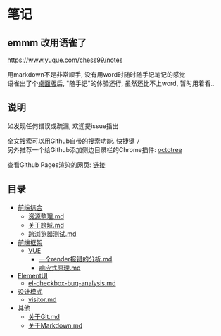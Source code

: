 # 笔记

## emmm 改用语雀了

<https://www.yuque.com/chess99/notes>  

用markdown不是非常顺手, 没有用word时随时随手记笔记的感觉  
语雀出了个[桌面版](https://www.yuque.com/yuque/yuque-desktop)后, "随手记"的体验还行, 虽然还比不上word, 暂时用着看..


## 说明

如发现任何错误或疏漏, 欢迎提issue指出  

全文搜索可以用Github自带的搜索功能. 快捷键 `/`  
另外推荐一个给Github添加侧边目录栏的Chrome插件: [octotree](https://chrome.google.com/webstore/detail/octotree/bkhaagjahfmjljalopjnoealnfndnagc)  

查看Github Pages渲染的网页: [链接](https://chess99.github.io/notes/)  

## 目录

- [前端综合](./001-%E5%89%8D%E7%AB%AF%E7%BB%BC%E5%90%88/README)  
    - [资源整理.md](./001-%E5%89%8D%E7%AB%AF%E7%BB%BC%E5%90%88/000-%E8%B5%84%E6%BA%90%E6%95%B4%E7%90%86)  
    - [关于跨域.md](./001-%E5%89%8D%E7%AB%AF%E7%BB%BC%E5%90%88/%E5%85%B3%E4%BA%8E%E8%B7%A8%E5%9F%9F)  
    - [跨浏览器测试.md](./001-%E5%89%8D%E7%AB%AF%E7%BB%BC%E5%90%88/%E8%B7%A8%E6%B5%8F%E8%A7%88%E5%99%A8%E6%B5%8B%E8%AF%95)  
- [前端框架](./100-%E5%89%8D%E7%AB%AF%E6%A1%86%E6%9E%B6/README)  
    - [VUE](./100-%E5%89%8D%E7%AB%AF%E6%A1%86%E6%9E%B6/VUE/README)  
        - [一个render报错的分析.md](./100-%E5%89%8D%E7%AB%AF%E6%A1%86%E6%9E%B6/VUE/%E4%B8%80%E4%B8%AArender%E6%8A%A5%E9%94%99%E7%9A%84%E5%88%86%E6%9E%90)  
        - [响应式原理.md](./100-%E5%89%8D%E7%AB%AF%E6%A1%86%E6%9E%B6/VUE/%E5%93%8D%E5%BA%94%E5%BC%8F%E5%8E%9F%E7%90%86)  
- [ElementUI](./110-ElementUI/README)  
    - [el-checkbox-bug-analysis.md](./110-ElementUI/el-checkbox-bug-analysis)  
- [设计模式](./200-%E8%AE%BE%E8%AE%A1%E6%A8%A1%E5%BC%8F/README)  
    - [visitor.md](./200-%E8%AE%BE%E8%AE%A1%E6%A8%A1%E5%BC%8F/visitor)  
- [其他](./900-%E5%85%B6%E4%BB%96/README)  
    - [关于Git.md](./900-%E5%85%B6%E4%BB%96/%E5%85%B3%E4%BA%8EGit)  
    - [关于Markdown.md](./900-%E5%85%B6%E4%BB%96/%E5%85%B3%E4%BA%8EMarkdown)  